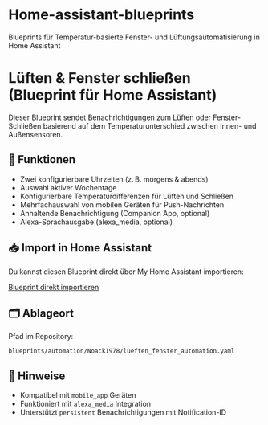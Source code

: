 # Home-assistant-blueprints
Blueprints für Temperatur-basierte Fenster- und Lüftungsautomatisierung in Home Assistant
# Lüften & Fenster schließen (Blueprint für Home Assistant)

Dieser Blueprint sendet Benachrichtigungen zum Lüften oder Fenster-Schließen basierend auf dem Temperaturunterschied zwischen Innen- und Außensensoren.

## 🔧 Funktionen
- Zwei konfigurierbare Uhrzeiten (z. B. morgens & abends)
- Auswahl aktiver Wochentage
- Konfigurierbare Temperaturdifferenzen für Lüften und Schließen
- Mehrfachauswahl von mobilen Geräten für Push-Nachrichten
- Anhaltende Benachrichtigung (Companion App, optional)
- Alexa-Sprachausgabe (alexa_media, optional)

## 📥 Import in Home Assistant

Du kannst diesen Blueprint direkt über My Home Assistant importieren:

   [Blueprint direkt importieren](https://my.home-assistant.io/redirect/blueprint_import/?repository_url=https://raw.githubusercontent.com/Noack1978/Home-assistant-blueprints/main/lueften_fenster_automation.yaml)


## 🗂️ Ablageort

Pfad im Repository:
```
blueprints/automation/Noack1978/lueften_fenster_automation.yaml
```

## 📝 Hinweise

- Kompatibel mit `mobile_app` Geräten
- Funktioniert mit `alexa_media` Integration
- Unterstützt `persistent` Benachrichtigungen mit Notification-ID
